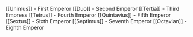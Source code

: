 [[Unimus]] - First Emperor
[[Duo]] - Second Emperor
[[Tertia]] - Third Empress
[[Tetrus]] - Fourth Emperor
[[Quintavius]] - Fifth Emperor
[[Sextus]] - Sixth Emperor
[[Septimus]] - Seventh Emperor
[[Octavian]] - Eighth Emperor